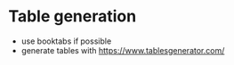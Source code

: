 # Table generation
- use booktabs if possible
- generate tables with https://www.tablesgenerator.com/
